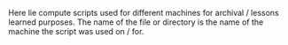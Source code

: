 Here lie compute scripts used for different machines for archival / lessons
learned purposes. The name of the file or directory is the name of the machine
the script was used on / for.
